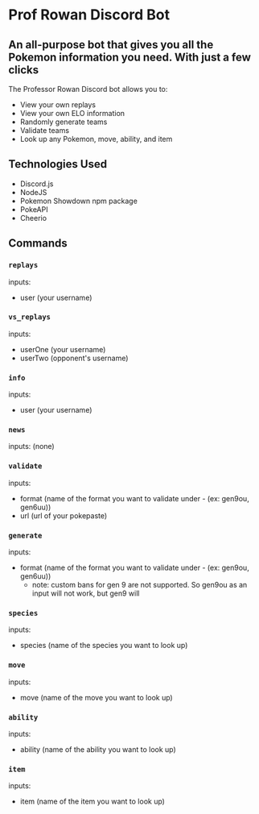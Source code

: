 # Prof Rowan Discord Bot

## An all-purpose bot that gives you all the Pokemon information you need. With just a few clicks

The Professor Rowan Discord bot allows you to:
* View your own replays
* View your own ELO information
* Randomly generate teams
* Validate teams
* Look up any Pokemon, move, ability, and item

## Technologies Used

* Discord.js
* NodeJS
* Pokemon Showdown npm package
* PokeAPI
* Cheerio

## Commands

### ```replays```

inputs: 
* user (your username)
  
### ```vs_replays```

inputs:
* userOne (your username)
* userTwo (opponent's username)
  
### ```info```

inputs: 
* user (your username)
  
### ```news```

inputs: (none)

### ```validate```

inputs:
* format (name of the format you want to validate under - (ex: gen9ou, gen6uu))
* url (url of your pokepaste)
  
### ```generate```

inputs:
* format (name of the format you want to validate under - (ex: gen9ou, gen6uu))
  * note: custom bans for gen 9 are not supported. So gen9ou as an input will not work, but gen9 will
    
### ```species```

inputs: 
* species (name of the species you want to look up)
  
### ```move```

inputs:
* move (name of the move you want to look up)

### ```ability```

inputs:
* ability (name of the ability you want to look up)

### ```item```

inputs:
* item (name of the item you want to look up)

